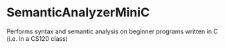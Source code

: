 # SemanticAnalyzerMiniC
Performs syntax and semantic analysis on beginner programs written in C (i.e. in a CS120 class)
